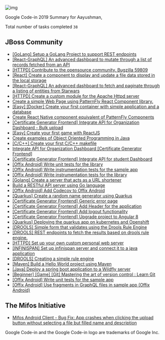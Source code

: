 ![img](https://ci3.googleusercontent.com/proxy/8SB0OTaJMbgVRgmI1e9Af4qVjBKXM2llo4GbW9Cltcz_o-OWKgBWJ9wTsDXy21vQ30AQlsMf1qAORAQ1Yz2BJg943QgjCaL-jlxS8M6hbbrBCsbRMw=s0-d-e1-ft#https://storage.googleapis.com/codein-static/codein-logo-email.png)

Google Code-in 2019 Summary for Aayushman,

Total number of tasks completed `38`

## **JBoss Community**

*   [[GoLang] Setup a GoLang Project to support REST endpoints](https://codein.withgoogle.com/archive/2019/t/5349326289633280/)
*   [[React-GraphQL] An advanced dashboard to mutate through a list of records fetched from an API](https://codein.withgoogle.com/archive/2019/t/5458736689184768/)
*   [[HTTPD] Contribute to the opensource community. Bugzilla 59809](https://codein.withgoogle.com/archive/2019/t/4689683066388480/)
*   [[React] Create a component to display and update a file data stored in the local storage](https://codein.withgoogle.com/archive/2019/t/6217212210184192/)
*   [[React-GraphQL] An advanced dashboard to fetch and paginate through a listing of entities from Starwars](https://codein.withgoogle.com/archive/2019/t/6432110059978752/)
*   [[HTTPD] Create a custom module for the Apache Httpd server](https://codein.withgoogle.com/archive/2019/t/5371370712596480/)
*   [Create a simple Web Page using PatternFly React Component library.](https://codein.withgoogle.com/archive/2019/t/5415534854668288/)
*   [[Easy] [Docker] Create your first container with simple application and a database](https://codein.withgoogle.com/archive/2019/t/5704941998440448/)
*   [Create React Native component equivalent of PatternFly Components](https://codein.withgoogle.com/archive/2019/t/5929224720875520/)
*   [[Certificate Generator Frontend] Integrate API for Organization Dashboard - Bulk upload](https://codein.withgoogle.com/archive/2019/t/5103190404497408/)
*   [[Easy] Create your first game with ReactJS](https://codein.withgoogle.com/archive/2019/t/4675510781607936/)
*   [Create examples of Object Oriented Programming in Java](https://codein.withgoogle.com/archive/2019/t/5100596202307584/)
*   [[C/C++] Create your first C/C++ makefile](https://codein.withgoogle.com/archive/2019/t/5404991515262976/)
*   [Integrate API for Organization Dashboard [Certificate Generator Frontend]](https://codein.withgoogle.com/archive/2019/t/6446566517243904/)
*   [[Certificate Generator Frontend] Integrate API for student Dashboard](https://codein.withgoogle.com/archive/2019/t/4792603535474688/)
*   [[Offix Android] Write unit tests for the library](https://codein.withgoogle.com/archive/2019/t/5421436508831744/)
*   [[Offix Android] Write instrumentation tests for the sample app](https://codein.withgoogle.com/archive/2019/t/6226298616152064/)
*   [[Offix Android] Write instrumentation tests for the library](https://codein.withgoogle.com/archive/2019/t/5032864643547136/)
*   [[Golang] Create a server that acts as a URL shortener](https://codein.withgoogle.com/archive/2019/t/6311127072374784/)
*   [Build a RESTful API server using Go language](https://codein.withgoogle.com/archive/2019/t/4516771978018816/)
*   [[Offix Android] Add Codecov to Offix Android](https://codein.withgoogle.com/archive/2019/t/6259833586581504/)
*   [[Quarkus] Create a random name generator using Quarkus](https://codein.withgoogle.com/archive/2019/t/5432164095623168/)
*   [[Certificate Generator Frontend] Generic error page](https://codein.withgoogle.com/archive/2019/t/6571755687116800/)
*   [[Certificate Generator Frontend] Add Header for the application](https://codein.withgoogle.com/archive/2019/t/5654132837318656/)
*   [[Certificate Generator Frontend] Add logout functionality](https://codein.withgoogle.com/archive/2019/t/6615230822481920/)
*   [[Certificate Generator Frontend] Upgrade project to Angular 8](https://codein.withgoogle.com/archive/2019/t/5370242008612864/)
*   [[Quarkus] Deploying the quarkus app on kubernetes and Openshift](https://codein.withgoogle.com/archive/2019/t/4801033146990592/)
*   [[DROOLS] Simple form that validates using the Drools Rule Engine](https://codein.withgoogle.com/archive/2019/t/6012740192174080/)
*   [[DROOLS] REST endpoints to fetch the results based on drools rule engine.](https://codein.withgoogle.com/archive/2019/t/6607343148597248/)
*   [[HTTPD] Set up your own custom personal web server](https://codein.withgoogle.com/archive/2019/t/4535982829862912/)
*   [[INFINISPAN] Set up infinispan server and connect it to a java application](https://codein.withgoogle.com/archive/2019/t/6050054901596160/)
*   [[DROOLS] Creating a simple rule engine](https://codein.withgoogle.com/archive/2019/t/4733626755842048/)
*   [[Maven] Build a Hello World project using Maven](https://codein.withgoogle.com/archive/2019/t/6302341414780928/)
*   [[Java] Deploy a spring boot application to a Wildfly server](https://codein.withgoogle.com/archive/2019/t/6520039482589184/)
*   [[Beginner] [Game] [Git] Mastering the art of version control : Learn Git](https://codein.withgoogle.com/archive/2019/t/6200019321880576/)
*   [[Offix Android] Write unit tests for the sample app](https://codein.withgoogle.com/archive/2019/t/6294940380823552/)
*   [[Offix Android] Use fragments in GraphQL files in sample app (Offix Android)](https://codein.withgoogle.com/archive/2019/t/6044761757057024/)

## **The Mifos Initiative**

*   [Mifos Android Client - Bug Fix: App crashes when clicking the upload button without selecting a file but filled name and description](https://codein.withgoogle.com/archive/2019/t/6287413450637312/)

Google Code-in and the Google Code-in logo are trademarks of Google Inc.
